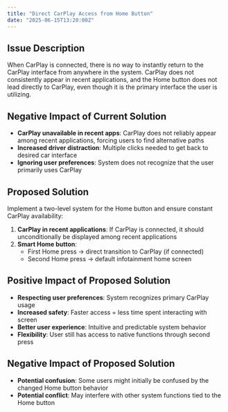 ```yaml
---
title: "Direct CarPlay Access from Home Button"
date: "2025-06-15T13:20:00Z"
---
```


## Issue Description

When CarPlay is connected, there is no way to instantly return to the CarPlay interface from anywhere in the system. CarPlay does not consistently appear in recent applications, and the Home button does not lead directly to CarPlay, even though it is the primary interface the user is utilizing.

## Negative Impact of Current Solution

- **CarPlay unavailable in recent apps**: CarPlay does not reliably appear among recent applications, forcing users to find alternative paths
- **Increased driver distraction**: Multiple clicks needed to get back to desired car interface
- **Ignoring user preferences**: System does not recognize that the user primarily uses CarPlay

## Proposed Solution

Implement a two-level system for the Home button and ensure constant CarPlay availability:

1. **CarPlay in recent applications**: If CarPlay is connected, it should unconditionally be displayed among recent applications
2. **Smart Home button**:
   - First Home press → direct transition to CarPlay (if connected)
   - Second Home press → default infotainment home screen

## Positive Impact of Proposed Solution

- **Respecting user preferences**: System recognizes primary CarPlay usage
- **Increased safety**: Faster access = less time spent interacting with screen
- **Better user experience**: Intuitive and predictable system behavior
- **Flexibility**: User still has access to native functions through second press

## Negative Impact of Proposed Solution

- **Potential confusion**: Some users might initially be confused by the changed Home button behavior
- **Potential conflict**: May interfere with other system functions tied to the Home button
